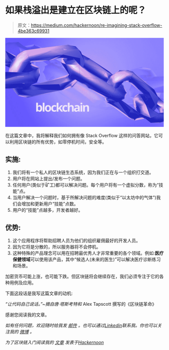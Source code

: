 # 如果栈溢出是建立在区块链上的呢？

> 原文：<https://medium.com/hackernoon/re-imagining-stack-overflow-4be363c69931>

![](img/d63be915fadb6c7798d768d8d0b088e2.png)

在这篇文章中，我将解释我们如何拥有像 Stack Overflow 这样的问答网站，它可以利用区块链的所有优势，如零停机时间，安全等。

## 实施:

1.  我们将有一个私人的区块链生态系统，因为我们正在与一个组织打交道。
2.  用户将在网站上提出/发布一个问题。
3.  任何用户(类似于矿工)都可以解决问题。每个用户将有一个虚拟分数，称为“技能”点。
4.  当用户解决一个问题时，基于所解决问题的难度(类似于“以太坊中的气体”)我们会增加和更新用户“技能”点数。
5.  用户的“技能”点越多，开发者越好。

## 优势:

1.  这个应用程序将帮助招聘人员为他们的组织雇佣最好的开发人员。
2.  因为它将是分散的，所以服务器将不会停机。
3.  这种特殊的产品理念可以用在招聘最优秀人才非常重要的各个领域。例如:**医疗保健领域**可以使用该产品，其中“候选人(未来的医生)”可以解决医疗诊断练习和场景。

加密货币可能上涨，也可能下跌。但区块链将会继续存在，我们必须专注于它的各种用例及应用。

下面这段话是我写这篇文章的动机:

*“让代码自己说话。”~摘自唐·塔斯考特和* Alex Tapscott 撰写的《区块链革命》

感谢您阅读我的文章。

*如有任何问题，欢迎随时给我发* [*邮件*](mailto:pamanalionline@gmail.com) *。也可以通过*[*Linkedin*](https://www.linkedin.com/in/amanali1/)*联系我。你也可以关注我的* [*微博*](https://twitter.com/aliandco) *。*

*为了区块链入门阅读我的* [*文章*](https://hackernoon.com/blockchain-learning-path-2019-e54d6763dd6c) *发表于*[*Hackernoon*](https://hackernoon.com/)